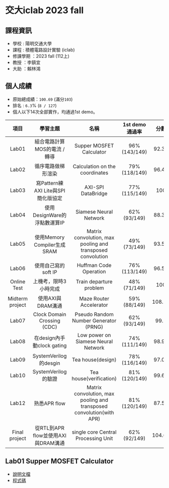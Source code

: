 # 交大iclab 2023 fall
## 課程資訊
- 學校 : 陽明交通大學
- 課程 : 積體電路設計實驗 (iclab)
- 修課學期 ：2023 fall (112上)
- 教授 ：李鎮宜
- 大助 ：賴林鴻

## 個人成績
- 原始總成績：`100.69` (滿分`103`)
- 排名 : `6.3`% (`8 / 127`)
- 個人以下14次全部實作，均通過1st demo。

|項目|學習主題|名稱|1st demo通過率|分數|效能排名|
|:-:|:-:|:-:|:-:|:-:|:-:|
|Lab01|組合電路計算MOS的電流 / 轉導|Supper MOSFET Calculator|96% (143/149)|92.35|26% (39/149)|
|Lab02|循序電路做梯形渲染|Calculation on the coordinates|79% (118/149)|96.42|13% (17/134)|
|Lab03|寫Pattern練AXI Lite與SPI簡化版協定|AXI-SPI DataBridge|77% (115/149)|100|NA|
|Lab04|使用DesignWare的浮點數運算IP|Siamese Neural Network|62% (93/149)|88.35|40% (48/121)|
|Lab05|使用Memory Compiler生成SRAM|Matrix convolution, max pooling and transposed convolution|49% (73/149)|93.55|22% (24/108)|
|Lab06|使用自己寫的soft IP|Huffman Code Operation|76% (113/149)|96.59|12% (15/123)|
|Online Test|上機考，限時3小時完成|Train departure problem|48% (71/149)|100|NA|
|Midterm project|使用AXI與DRAM溝通|Maze Router Accelerator|59% (88/149)|108.17|7% (8/114)|
|Lab07|Clock Domain Crossing (CDC)|Pseudo Random Number Generator (PRNG)|62% (93/149)|99.1|16% (18/116)|
|Lab08|在design內手動clock gating|Low power on Siamese Neural Network|74% (111/149)|98.98|6% (7/118)|
|Lab09|SystemVerilog的desgin|Tea house(design)|78% (116/149)|97.05|11% (13/122)|
|Lab10|SystemVerilog的驗證|Tea house(verification)|81% (120/149)|99.67|4% (5/120)|
|Lab12|熟悉APR flow|Matrix convolution, max pooling and transposed convolution(with APR)|81% (120/149)|87.56|29% (35/121)|
|Final project|從RTL到APR flow並使用AXI與DRAM溝通|single core Central Processing Unit|62% (92/149)|104.62|19% (22/117)|

## Lab01 Supper MOSFET Calculator
- [說明文檔](https://hackmd.io/@HsuChiChen/iclab01)
- [程式碼](https://github.com/HsuChiChen/NYCU-iclab-2023-fall/tree/main/lab01)